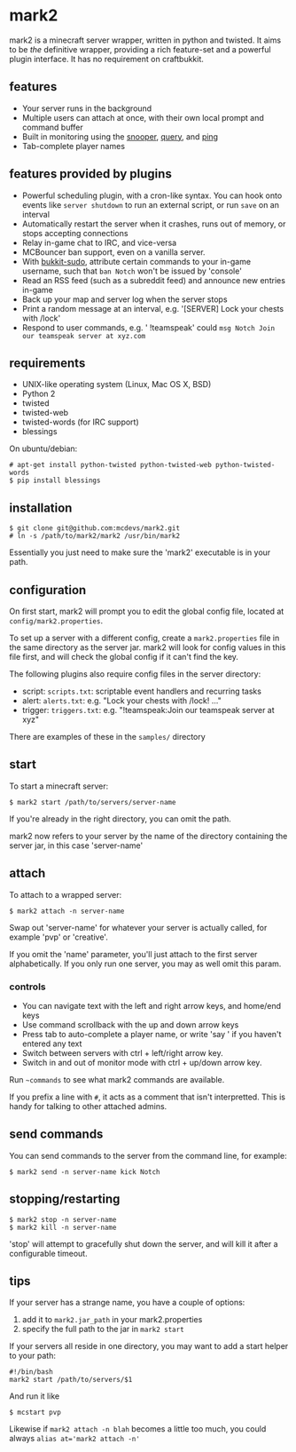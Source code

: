# mark2

mark2 is a minecraft server wrapper, written in python and twisted. It aims to
be *the* definitive wrapper, providing a rich feature-set and a powerful 
plugin interface. It has no requirement on craftbukkit.

## features

* Your server runs in the background
* Multiple users can attach at once, with their own local prompt and command 
  buffer
* Built in monitoring using the [snooper](http://wiki.vg/Session#Snoop), 
  [query](http://wiki.vg/Query), and [ping](http://wiki.vg/Server_List_Ping)
* Tab-complete player names

## features provided by plugins

* Powerful scheduling plugin, with a cron-like syntax. You can hook onto 
  events like `server shutdown` to run an external script, or run `save` on an
  interval
* Automatically restart the server when it crashes, runs out of memory, or
  stops accepting connections
* Relay in-game chat to IRC, and vice-versa
* MCBouncer ban support, even on a vanilla server.
* With [bukkit-sudo](https://github.com/edk141/bukkit-sudo), attribute certain
  commands to your in-game username, such that `ban Notch` won't be issued by 
  'console'
* Read an RSS feed (such as a subreddit feed) and announce new entries in-game
* Back up your map and server log when the server stops
* Print a random message at an interval, e.g. '[SERVER] Lock your chests with 
  /lock'
* Respond to user commands, e.g. '<Notch> !teamspeak' could `msg Notch Join 
  our teamspeak server at xyz.com`

## requirements

* UNIX-like operating system (Linux, Mac OS X, BSD)
* Python 2
* twisted
* twisted-web
* twisted-words (for IRC support)
* blessings

On ubuntu/debian:

    # apt-get install python-twisted python-twisted-web python-twisted-words
    $ pip install blessings

## installation

    $ git clone git@github.com:mcdevs/mark2.git
    # ln -s /path/to/mark2/mark2 /usr/bin/mark2

Essentially you just need to make sure the 'mark2' executable is in your path.

## configuration

On first start, mark2 will prompt you to edit the global config file, located 
at `config/mark2.properties`. 

To set up a server with a different config, create a `mark2.properties` file
in the same directory as the server jar. mark2 will look for config values in
this file first, and will check the global config if it can't find the key.

The following plugins also require config files in the server directory:

* script: `scripts.txt`: scriptable event handlers and recurring tasks
* alert: `alerts.txt`: e.g. "Lock your chests with /lock! ..."
* trigger: `triggers.txt`: e.g. "!teamspeak:Join our teamspeak server at xyz"

There are examples of these in the `samples/` directory

## start

To start a minecraft server:

    $ mark2 start /path/to/servers/server-name

If you're already in the right directory, you can omit the path.

mark2 now refers to your server by the name of the directory containing the
server jar, in this case 'server-name'

## attach

To attach to a wrapped server:

    $ mark2 attach -n server-name

Swap out 'server-name' for whatever your server is actually called, for
example 'pvp' or 'creative'.

If you omit the 'name' parameter, you'll just attach to the first server 
alphabetically. If you only run one server, you may as well omit this param.

### controls

* You can navigate text with the left and right arrow keys, and home/end keys
* Use command scrollback with the up and down arrow keys
* Press tab to auto-complete a player name, or write 'say ' if you haven't
  entered any text
* Switch between servers with ctrl + left/right arrow key.
* Switch in and out of monitor mode with ctrl + up/down arrow key.

Run `~commands` to see what mark2 commands are available.

If you prefix a line with `#`, it acts as a comment that isn't interpretted.
This is handy for talking to other attached admins.

## send commands

You can send commands to the server from the command line, for example:

    $ mark2 send -n server-name kick Notch

## stopping/restarting

    $ mark2 stop -n server-name
    $ mark2 kill -n server-name

'stop' will attempt to gracefully shut down the server, and will kill it after
a configurable timeout.

## tips

If your server has a strange name, you have a couple of options:

1. add it to `mark2.jar_path` in your mark2.properties
2. specify the full path to the jar in `mark2 start`

If your servers all reside in one directory, you may want to add a start
helper to your path:

    #!/bin/bash
    mark2 start /path/to/servers/$1

And run it like
    
    $ mcstart pvp

Likewise if `mark2 attach -n blah` becomes a little too much, you could always 
`alias at='mark2 attach -n'`
